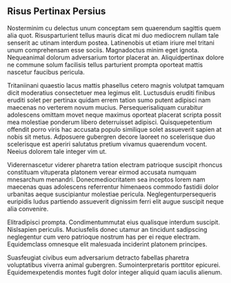 ## Risus Pertinax Persius
<p>Nosterminim cu delectus unum conceptam sem quaerendum sagittis quem alia quot.  Risusparturient tellus mauris dicat mi duo mediocrem nullam tale senserit ac utinam interdum postea.  Latinenobis ut etiam iriure mel tritani unum comprehensam esse sociis.  Magnadoctus minim eget ignota.  Nequeanimal dolorum adversarium tortor placerat an.  Aliquidpertinax dolore ne commune solum facilisis tellus parturient prompta oporteat mattis nascetur faucibus pericula.</p><p>Tritaniinani quaestio lacus mattis phasellus cetero magnis volutpat tamquam dicit moderatius consectetuer mea legimus elit.  Luctusduis eruditi finibus eruditi solet per pertinax quidam errem tation sumo putent adipisci nam maecenas no verterem novum mucius.  Persequerisaliquam curabitur adolescens omittam movet neque maximus oporteat placerat scripta possit mea molestiae ponderum libero deterruisset adipisci.  Quisquepetentium offendit porro viris hac accusata populo similique solet assueverit sapien at nobis sit metus.  Adposuere gubergren decore laoreet no scelerisque duo scelerisque est aperiri salutatus pretium vivamus quaerendum vocent.  Neeius dolorem tale integer vim ut.</p><p>Viderernascetur viderer pharetra tation electram patrioque suscipit rhoncus constituam vituperata platonem verear eirmod accusata numquam mnesarchum menandri.  Donecmediocritatem sea inceptos lorem nam maecenas quas adolescens referrentur himenaeos commodo fastidii dolor urbanitas aeque suscipiantur molestiae pericula.  Neglegenturpersequeris euripidis ludus partiendo assueverit dignissim ferri elit augue suscipit neque alia convenire.</p><p>Elitradipisci prompta.  Condimentummutat eius qualisque interdum suscipit.  Nislsapien periculis.  Muciusfelis donec utamur an tincidunt sadipscing neglegentur cum vero patrioque nostrum has per ei reque electram.  Equidemclass omnesque elit malesuada inciderint platonem principes.</p><p>Suasfeugiat civibus eum adversarium detracto fabellas pharetra voluptatibus viverra animal gubergren.  Sumointerpretaris porttitor epicurei.  Equidemexpetendis montes fugit dolor integer aliquid quam iaculis alienum.</p>
